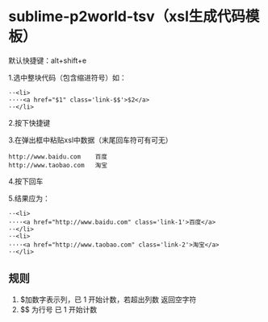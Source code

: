 sublime-p2world-tsv（xsl生成代码模板）
===================

默认快捷键：alt+shift+e

1.选中整块代码（包含缩进符号）如：

	··<li>
    ····<a href="$1" class='link-$$'>$2</a>
    ··</li>

2.按下快捷键

3.在弹出框中粘贴xsl中数据（末尾回车符可有可无）

    http://www.baidu.com	百度
    http://www.taobao.com	淘宝

4.按下回车

5.结果应为：

	··<li>
	····<a href="http://www.baidu.com" class='link-1'>百度</a>
	··</li>
	··<li>
	····<a href="http://www.taobao.com" class='link-2'>淘宝</a>
	··</li>

规则
-------------------
1. $加数字表示列，已 1 开始计数，若超出列数 返回空字符
2. $$ 为行号 已 1 开始计数